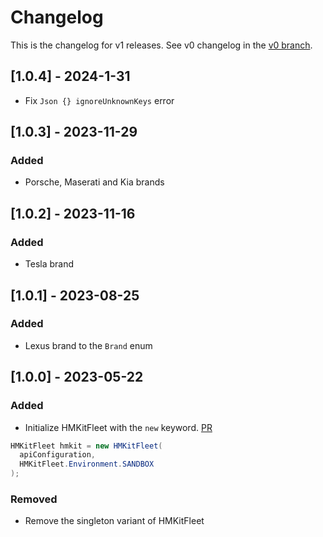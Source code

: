 # Changelog

This is the changelog for v1 releases. See v0 changelog in the [v0 branch](https://github.com/highmobility/hmkit-fleet/tree/v0).

## [1.0.4] - 2024-1-31

- Fix `Json {} ignoreUnknownKeys` error

## [1.0.3] - 2023-11-29

### Added

- Porsche, Maserati and Kia brands

## [1.0.2] - 2023-11-16

### Added

- Tesla brand

## [1.0.1] - 2023-08-25

### Added

- Lexus brand to the `Brand` enum

## [1.0.0] - 2023-05-22

### Added

- Initialize HMKitFleet with the `new` keyword. [PR](https://github.com/highmobility/hmkit-fleet/pull/19)
```java
HMKitFleet hmkit = new HMKitFleet(
  apiConfiguration,
  HMKitFleet.Environment.SANDBOX
);
```

### Removed

- Remove the singleton variant of HMKitFleet
